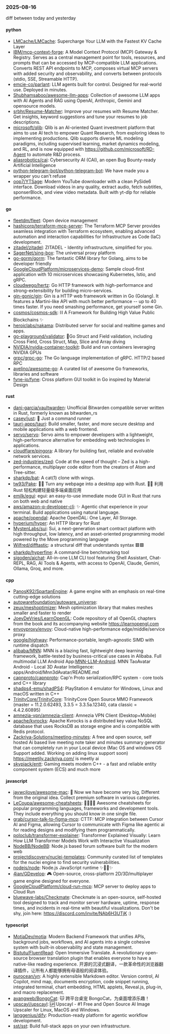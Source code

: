 ### 2025-08-16
diff between today and yesterday

#### python
* [LMCache/LMCache](https://github.com/LMCache/LMCache): Supercharge Your LLM with the Fastest KV Cache Layer
* [IBM/mcp-context-forge](https://github.com/IBM/mcp-context-forge): A Model Context Protocol (MCP) Gateway & Registry. Serves as a central management point for tools, resources, and prompts that can be accessed by MCP-compatible LLM applications. Converts REST API endpoints to MCP, composes virtual MCP servers with added security and observability, and converts between protocols (stdio, SSE, Streamable HTTP).
* [emcie-co/parlant](https://github.com/emcie-co/parlant): LLM agents built for control. Designed for real-world use. Deployed in minutes.
* [Shubhamsaboo/awesome-llm-apps](https://github.com/Shubhamsaboo/awesome-llm-apps): Collection of awesome LLM apps with AI Agents and RAG using OpenAI, Anthropic, Gemini and opensource models.
* [srbhr/Resume-Matcher](https://github.com/srbhr/Resume-Matcher): Improve your resumes with Resume Matcher. Get insights, keyword suggestions and tune your resumes to job descriptions.
* [microsoft/qlib](https://github.com/microsoft/qlib): Qlib is an AI-oriented Quant investment platform that aims to use AI tech to empower Quant Research, from exploring ideas to implementing productions. Qlib supports diverse ML modeling paradigms, including supervised learning, market dynamics modeling, and RL, and is now equipped with https://github.com/microsoft/RD-Agent to automate R&D process.
* [aliasrobotics/cai](https://github.com/aliasrobotics/cai): Cybersecurity AI (CAI), an open Bug Bounty-ready Artificial Intelligence
* [python-telegram-bot/python-telegram-bot](https://github.com/python-telegram-bot/python-telegram-bot): We have made you a wrapper you can't refuse
* [oop7/YTSage](https://github.com/oop7/YTSage): Modern YouTube downloader with a clean PySide6 interface. Download videos in any quality, extract audio, fetch subtitles, sponserBlock, and view video metadata. Built with yt-dlp for reliable performance.

#### go
* [fleetdm/fleet](https://github.com/fleetdm/fleet): Open device management
* [hashicorp/terraform-mcp-server](https://github.com/hashicorp/terraform-mcp-server): The Terraform MCP Server provides seamless integration with Terraform ecosystem, enabling advanced automation and interaction capabilities for Infrastructure as Code (IaC) development.
* [zitadel/zitadel](https://github.com/zitadel/zitadel): ZITADEL - Identity infrastructure, simplified for you.
* [SagerNet/sing-box](https://github.com/SagerNet/sing-box): The universal proxy platform
* [go-gorm/gorm](https://github.com/go-gorm/gorm): The fantastic ORM library for Golang, aims to be developer friendly
* [GoogleCloudPlatform/microservices-demo](https://github.com/GoogleCloudPlatform/microservices-demo): Sample cloud-first application with 10 microservices showcasing Kubernetes, Istio, and gRPC.
* [cloudwego/hertz](https://github.com/cloudwego/hertz): Go HTTP framework with high-performance and strong-extensibility for building micro-services.
* [gin-gonic/gin](https://github.com/gin-gonic/gin): Gin is a HTTP web framework written in Go (Golang). It features a Martini-like API with much better performance -- up to 40 times faster. If you need smashing performance, get yourself some Gin.
* [cosmos/cosmos-sdk](https://github.com/cosmos/cosmos-sdk): ⛓️ A Framework for Building High Value Public Blockchains ✨
* [heroiclabs/nakama](https://github.com/heroiclabs/nakama): Distributed server for social and realtime games and apps.
* [go-playground/validator](https://github.com/go-playground/validator): 💯Go Struct and Field validation, including Cross Field, Cross Struct, Map, Slice and Array diving
* [NVIDIA/nvidia-container-toolkit](https://github.com/NVIDIA/nvidia-container-toolkit): Build and run containers leveraging NVIDIA GPUs
* [grpc/grpc-go](https://github.com/grpc/grpc-go): The Go language implementation of gRPC. HTTP/2 based RPC
* [avelino/awesome-go](https://github.com/avelino/awesome-go): A curated list of awesome Go frameworks, libraries and software
* [fyne-io/fyne](https://github.com/fyne-io/fyne): Cross platform GUI toolkit in Go inspired by Material Design

#### rust
* [dani-garcia/vaultwarden](https://github.com/dani-garcia/vaultwarden): Unofficial Bitwarden compatible server written in Rust, formerly known as bitwarden_rs
* [casey/just](https://github.com/casey/just): 🤖 Just a command runner
* [tauri-apps/tauri](https://github.com/tauri-apps/tauri): Build smaller, faster, and more secure desktop and mobile applications with a web frontend.
* [servo/servo](https://github.com/servo/servo): Servo aims to empower developers with a lightweight, high-performance alternative for embedding web technologies in applications.
* [cloudflare/pingora](https://github.com/cloudflare/pingora): A library for building fast, reliable and evolvable network services.
* [zed-industries/zed](https://github.com/zed-industries/zed): Code at the speed of thought – Zed is a high-performance, multiplayer code editor from the creators of Atom and Tree-sitter.
* [sharkdp/bat](https://github.com/sharkdp/bat): A cat(1) clone with wings.
* [tw93/Pake](https://github.com/tw93/Pake): 🤱🏻 Turn any webpage into a desktop app with Rust. 🤱🏻 利用 Rust 轻松构建轻量级多端桌面应用
* [emilk/egui](https://github.com/emilk/egui): egui: an easy-to-use immediate mode GUI in Rust that runs on both web and native
* [aws/amazon-q-developer-cli](https://github.com/aws/amazon-q-developer-cli): ✨ Agentic chat experience in your terminal. Build applications using natural language.
* [apache/opendal](https://github.com/apache/opendal): Apache OpenDAL: One Layer, All Storage.
* [hyperium/hyper](https://github.com/hyperium/hyper): An HTTP library for Rust
* [MystenLabs/sui](https://github.com/MystenLabs/sui): Sui, a next-generation smart contract platform with high throughput, low latency, and an asset-oriented programming model powered by the Move programming language
* [Wilfred/difftastic](https://github.com/Wilfred/difftastic): a structural diff that understands syntax 🟥🟩
* [sharkdp/hyperfine](https://github.com/sharkdp/hyperfine): A command-line benchmarking tool
* [sigoden/aichat](https://github.com/sigoden/aichat): All-in-one LLM CLI tool featuring Shell Assistant, Chat-REPL, RAG, AI Tools & Agents, with access to OpenAI, Claude, Gemini, Ollama, Groq, and more.

#### cpp
* [PanosK92/SpartanEngine](https://github.com/PanosK92/SpartanEngine): A game engine with an emphasis on real-time cutting-edge solutions
* [autowarefoundation/autoware_universe](https://github.com/autowarefoundation/autoware_universe): 
* [zeux/meshoptimizer](https://github.com/zeux/meshoptimizer): Mesh optimization library that makes meshes smaller and faster to render
* [JoeyDeVries/LearnOpenGL](https://github.com/JoeyDeVries/LearnOpenGL): Code repository of all OpenGL chapters from the book and its accompanying website https://learnopengl.com
* [envoyproxy/envoy](https://github.com/envoyproxy/envoy): Cloud-native high-performance edge/middle/service proxy
* [google/highway](https://github.com/google/highway): Performance-portable, length-agnostic SIMD with runtime dispatch
* [alibaba/MNN](https://github.com/alibaba/MNN): MNN is a blazing fast, lightweight deep learning framework, battle-tested by business-critical use cases in Alibaba. Full multimodal LLM Android App:[MNN-LLM-Android](./apps/Android/MnnLlmChat/README.md). MNN TaoAvatar Android - Local 3D Avatar Intelligence: apps/Android/Mnn3dAvatar/README.md
* [capnproto/capnproto](https://github.com/capnproto/capnproto): Cap'n Proto serialization/RPC system - core tools and C++ library
* [shadps4-emu/shadPS4](https://github.com/shadps4-emu/shadPS4): PlayStation 4 emulator for Windows, Linux and macOS written in C++
* [TrinityCore/TrinityCore](https://github.com/TrinityCore/TrinityCore): TrinityCore Open Source MMO Framework (master = 11.2.0.62493, 3.3.5 = 3.3.5a.12340, cata classic = 4.4.2.60895)
* [amnezia-vpn/amnezia-client](https://github.com/amnezia-vpn/amnezia-client): Amnezia VPN Client (Desktop+Mobile)
* [apache/kvrocks](https://github.com/apache/kvrocks): Apache Kvrocks is a distributed key value NoSQL database that uses RocksDB as storage engine and is compatible with Redis protocol.
* [Zackriya-Solutions/meeting-minutes](https://github.com/Zackriya-Solutions/meeting-minutes): A free and open source, self hosted Ai based live meeting note taker and minutes summary generator that can completely run in your Local device (Mac OS and windows OS Support added. Working on adding linux support soon) https://meetily.zackriya.com/ is meetly ai
* [skypjack/entt](https://github.com/skypjack/entt): Gaming meets modern C++ - a fast and reliable entity component system (ECS) and much more

#### javascript
* [jaywcjlove/awesome-mac](https://github.com/jaywcjlove/awesome-mac):  Now we have become very big, Different from the original idea. Collect premium software in various categories.
* [LeCoupa/awesome-cheatsheets](https://github.com/LeCoupa/awesome-cheatsheets): 👩‍💻👨‍💻 Awesome cheatsheets for popular programming languages, frameworks and development tools. They include everything you should know in one single file.
* [grab/cursor-talk-to-figma-mcp](https://github.com/grab/cursor-talk-to-figma-mcp): CTTF: MCP integration between Cursor AI and Figma, allowing Cursor to communicate with Figma like agentic ai for reading designs and modifying them programmatically.
* [poloclub/transformer-explainer](https://github.com/poloclub/transformer-explainer): Transformer Explained Visually: Learn How LLM Transformer Models Work with Interactive Visualization
* [NodeBB/NodeBB](https://github.com/NodeBB/NodeBB): Node.js based forum software built for the modern web
* [projectdiscovery/nuclei-templates](https://github.com/projectdiscovery/nuclei-templates): Community curated list of templates for the nuclei engine to find security vulnerabilities.
* [nodejs/node](https://github.com/nodejs/node): Node.js JavaScript runtime ✨🐢🚀✨
* [4ian/GDevelop](https://github.com/4ian/GDevelop): 🎮 Open-source, cross-platform 2D/3D/multiplayer game engine designed for everyone.
* [GoogleCloudPlatform/cloud-run-mcp](https://github.com/GoogleCloudPlatform/cloud-run-mcp): MCP server to deploy apps to Cloud Run
* [bluewave-labs/Checkmate](https://github.com/bluewave-labs/Checkmate): Checkmate is an open-source, self-hosted tool designed to track and monitor server hardware, uptime, response times, and incidents in real-time with beautiful visualizations. Don't be shy, join here: https://discord.com/invite/NAb6H3UTjK :)

#### typescript
* [MotiaDev/motia](https://github.com/MotiaDev/motia): Modern Backend Framework that unifies APIs, background jobs, workflows, and AI agents into a single cohesive system with built-in observability and state management.
* [Bistutu/FluentRead](https://github.com/Bistutu/FluentRead): Open Immersive Translate. A revolutionary open-source browser translation plugin that enables everyone to have a native-like reading experience. 开源的沉浸式翻译，一款革命性的浏览器翻译插件，让所有人都能够拥有母语般的阅读体验。
* [purocean/yn](https://github.com/purocean/yn): A highly extensible Markdown editor. Version control, AI Copilot, mind map, documents encryption, code snippet running, integrated terminal, chart embedding, HTML applets, Reveal.js, plug-in, and macro replacement.
* [ayangweb/BongoCat](https://github.com/ayangweb/BongoCat): 🐱 跨平台桌宠 BongoCat，为桌面增添乐趣！
* [upscayl/upscayl](https://github.com/upscayl/upscayl): 🆙 Upscayl - #1 Free and Open Source AI Image Upscaler for Linux, MacOS and Windows.
* [langgenius/dify](https://github.com/langgenius/dify): Production-ready platform for agentic workflow development.
* [sst/sst](https://github.com/sst/sst): Build full-stack apps on your own infrastructure.
